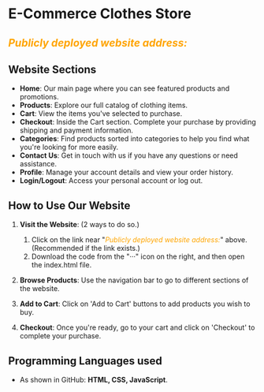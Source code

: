 # E-Commerce Clothes Store



## <span style="color: orange; font-style: italic;">Publicly deployed website address:</span>





## Website Sections

- **Home**: Our main page where you can see featured products and promotions.
- **Products**: Explore our full catalog of clothing items.
- **Cart**: View the items you've selected to purchase.
- **Checkout**: Inside the Cart section. Complete your purchase by providing shipping and payment information.
- **Categories**: Find products sorted into categories to help you find what you're looking for more easily.
- **Contact Us**: Get in touch with us if you have any questions or need assistance.
- **Profile**: Manage your account details and view your order history.
- **Login/Logout**: Access your personal account or log out.

## How to Use Our Website

1. **Visit the Website**: (2 ways to do so.)
   1. Click on the link near "<span style="color: orange; font-style: italic;">Publicly deployed website address:</span>" above. (Recommended if the link exists.)
   2. Download the code from the "···" icon on the right, and then open the index.html file. 

2. **Browse Products**: Use the navigation bar to go to different sections of the website.
3. **Add to Cart**: Click on 'Add to Cart' buttons to add products you wish to buy.
4. **Checkout**: Once you're ready, go to your cart and click on 'Checkout' to complete your purchase.

## Programming Languages used

- As shown in GitHub: **HTML, CSS, JavaScript**. 